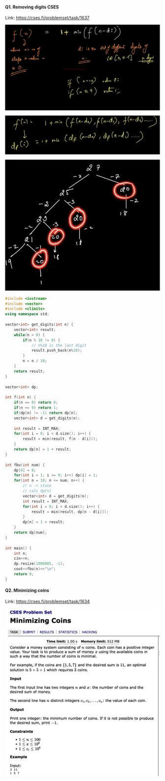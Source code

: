 #### Q1. Removing digits CSES

Link: https://cses.fi/problemset/task/1637

![1706594034887](image/03-dp-qns/1706594034887.png)

![1706594729949](image/03-dp-qns/1706594729949.png)

![1706594062129](image/03-dp-qns/1706594062129.png)

```CPP
#include <iostream>
#include <vector>
#include <climits>
using namespace std;

vector<int> get_digits(int n) {
    vector<int> result;
    while(n > 0) {
        if(n % 10 != 0) {
            // n%10 is the last digit
            result.push_back(n%10);
        }
        n = n / 10;
    }
    return result;
}

vector<int> dp;

int f(int n) {
    if(n == 0) return 0;
    if(n <= 9) return 1;
    if(dp[n] != -1) return dp[n];
    vector<int> d = get_digits(n);

    int result = INT_MAX;
    for(int i = 0; i < d.size(); i++) {
        result = min(result, f(n - d[i]));
    }
    return dp[n] = 1 + result;
}

int fbu(int num) {
    dp[0] = 0;
    for(int i = 1; i <= 9; i++) dp[i] = 1;
    for(int n = 10; n <= num; n++) {
        // n -> state
        // calc dp[n]
        vector<int> d = get_digits(n);
        int result = INT_MAX;
        for(int i = 0; i < d.size(); i++) {
            result = min(result, dp[n - d[i]]);
        }
        dp[n] = 1 + result;
    }
    return dp[num];
}

int main() {
    int n;
    cin>>n;
    dp.resize(1000005, -1);
    cout<<fbu(n)<<"\n";
    return 0;
}
```

#### Q2. Minimizing coins

Link: https://cses.fi/problemset/task/1634

![1706595049672](image/03-dp-qns/1706595049672.png)

